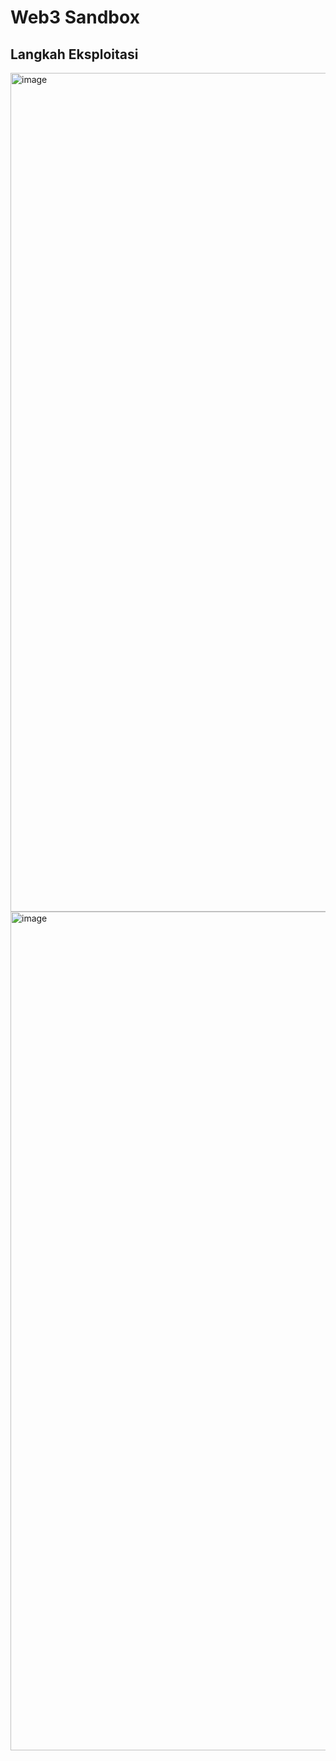 # Web3 Sandbox

## Langkah Eksploitasi

<img width="2431" height="1342" alt="image" src="https://github.com/user-attachments/assets/2e13dd8d-07ab-4ccb-95dd-d5184d35a74b" />

<img width="2431" height="1342" alt="image" src="https://github.com/user-attachments/assets/484b1d44-2c31-4071-9dd8-653ed3836342" />

